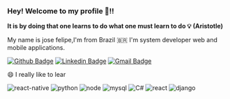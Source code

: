 ### Hey! Welcome  to my profile 👊!! 

**It is by doing that one learns to do what one must learn to do 💡
                                                        (Aristotle)**
							
My name is jose felipe,I'm from Brazil 🇧🇷 I'm system developer web and mobile applications.



							
 [![Github Badge](https://img.shields.io/badge/GitHub-100000?style=for-the-badge&logo=github&logoColor=white&link=https://github.com/zeavila2019)](https://github.com/zeavila2019)
 [![Linkedin Badge](https://img.shields.io/badge/LinkedIn-0077B5?style=for-the-badge&logo=linkedin&logoColor=white&link=https://www.linkedin.com/in/jose-felipe-avila-3967bb12b/)](https://www.linkedin.com/in/jose-felipe-avila-3967bb12b/)
[![Gmail Badge](https://img.shields.io/badge/Gmail-D14836?style=for-the-badge&logo=gmail&logoColor=white&link=mailto:josedesenvolvimento2019@gmail.com)](mailto:josedesenvolvimento2019@gmail.com)


 😄 I really like to lear
 
 
 
 
 

![react-native](https://img.shields.io/badge/React_Native-20232A?style=for-the-badge&logo=react&logoColor=61DAFB)
![python](https://img.shields.io/badge/Python-3776AB?style=for-the-badge&logo=python&logoColor=white)
![node](https://img.shields.io/badge/Node.js-43853D?style=for-the-badge&logo=node.js&logoColor=white)
![mysql](https://img.shields.io/badge/MySQL-00000F?style=for-the-badge&logo=mysql&logoColor=white)
![C#](https://img.shields.io/badge/C%23-239120?style=for-the-badge&logo=c-sharp&logoColor=white)
![react](https://img.shields.io/badge/React-20232A?style=for-the-badge&logo=react&logoColor=61DAFB)
![django](https://img.shields.io/badge/Django-092E20?style=for-the-badge&logo=django&logoColor=white)



